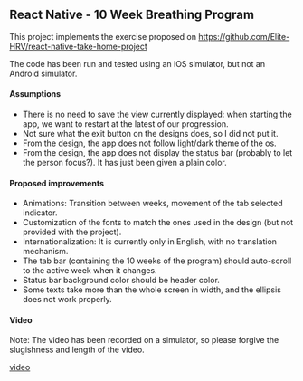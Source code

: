 ## React Native - 10 Week Breathing Program

This project implements the exercise proposed on https://github.com/Elite-HRV/react-native-take-home-project

The code has been run and tested using an iOS simulator, but not an Android simulator.

#### Assumptions

- There is no need to save the view currently displayed: when starting the app, we want to restart at the latest of our progression.
- Not sure what the exit button on the designs does, so I did not put it.
- From the design, the app does not follow light/dark theme of the os.
- From the design, the app does not display the status bar (probably to let the person focus?). It has just been given a plain color.

#### Proposed improvements

- Animations: Transition between weeks, movement of the tab selected indicator.
- Customization of the fonts to match the ones used in the design (but not provided with the project).
- Internationalization: It is currently only in English, with no translation mechanism.
- The tab bar (containing the 10 weeks of the program) should auto-scroll to the active week when it changes.
- Status bar background color should be header color.
- Some texts take more than the whole screen in width, and the ellipsis does not work properly.

#### Video

Note: The video has been recorded on a simulator, so please forgive the slugishness and length of the video.

[video](./demo/10_week_program_demo.mp4)